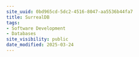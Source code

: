 ```yaml
---
site_uuid: 0bd965cd-5dc2-4516-8047-aa5536b44fa7
title: SurrealDB
tags:
- Software Development
- Databases
site_visibility: public
date_modified: 2025-03-24
---
```




